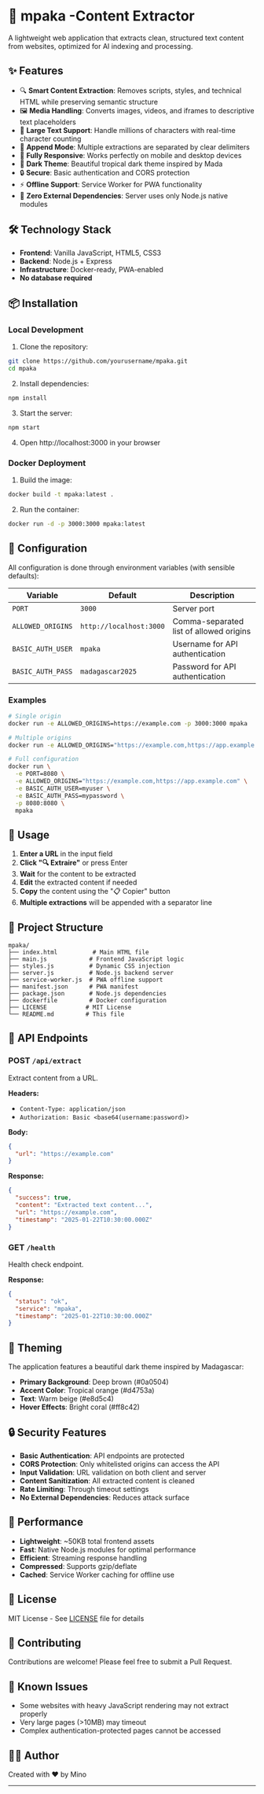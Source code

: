 # 🌴 mpaka -Content Extractor

A lightweight web application that extracts clean, structured text content from websites, optimized for AI indexing and processing. 

## ✨ Features

- 🔍 **Smart Content Extraction**: Removes scripts, styles, and technical HTML while preserving semantic structure
- 🖼️ **Media Handling**: Converts images, videos, and iframes to descriptive text placeholders
- 📝 **Large Text Support**: Handle millions of characters with real-time character counting
- 🔄 **Append Mode**: Multiple extractions are separated by clear delimiters
- 📱 **Fully Responsive**: Works perfectly on mobile and desktop devices
- 🌙 **Dark Theme**: Beautiful tropical dark theme inspired by Mada
- 🔒 **Secure**: Basic authentication and CORS protection
- ⚡ **Offline Support**: Service Worker for PWA functionality
- 🚀 **Zero External Dependencies**: Server uses only Node.js native modules

## 🛠️ Technology Stack

- **Frontend**: Vanilla JavaScript, HTML5, CSS3
- **Backend**: Node.js + Express
- **Infrastructure**: Docker-ready, PWA-enabled
- **No database required**

## 📦 Installation

### Local Development

1. Clone the repository:
```bash
git clone https://github.com/yourusername/mpaka.git
cd mpaka
```

2. Install dependencies:
```bash
npm install
```

3. Start the server:
```bash
npm start
```

4. Open http://localhost:3000 in your browser

### Docker Deployment

1. Build the image:
```bash
docker build -t mpaka:latest .
```

2. Run the container:
```bash
docker run -d -p 3000:3000 mpaka:latest
```

## 🔧 Configuration

All configuration is done through environment variables (with sensible defaults):

| Variable | Default | Description |
|----------|---------|-------------|
| `PORT` | `3000` | Server port |
| `ALLOWED_ORIGINS` | `http://localhost:3000` | Comma-separated list of allowed origins |
| `BASIC_AUTH_USER` | `mpaka` | Username for API authentication |
| `BASIC_AUTH_PASS` | `madagascar2025` | Password for API authentication |

### Examples

```bash
# Single origin
docker run -e ALLOWED_ORIGINS=https://example.com -p 3000:3000 mpaka

# Multiple origins
docker run -e ALLOWED_ORIGINS="https://example.com,https://app.example.com" -p 3000:3000 mpaka

# Full configuration
docker run \
  -e PORT=8080 \
  -e ALLOWED_ORIGINS="https://example.com,https://app.example.com" \
  -e BASIC_AUTH_USER=myuser \
  -e BASIC_AUTH_PASS=mypassword \
  -p 8080:8080 \
  mpaka
```

## 🎯 Usage

1. **Enter a URL** in the input field
2. **Click "🔍 Extraire"** or press Enter
3. **Wait** for the content to be extracted
4. **Edit** the extracted content if needed
5. **Copy** the content using the "📋 Copier" button
6. **Multiple extractions** will be appended with a separator line

## 📁 Project Structure

```
mpaka/
├── index.html          # Main HTML file
├── main.js            # Frontend JavaScript logic
├── styles.js          # Dynamic CSS injection
├── server.js          # Node.js backend server
├── service-worker.js  # PWA offline support
├── manifest.json      # PWA manifest
├── package.json       # Node.js dependencies
├── dockerfile         # Docker configuration
├── LICENSE           # MIT License
└── README.md         # This file
```

## 🔌 API Endpoints

### POST `/api/extract`
Extract content from a URL.

**Headers:**
- `Content-Type: application/json`
- `Authorization: Basic <base64(username:password)>`

**Body:**
```json
{
  "url": "https://example.com"
}
```

**Response:**
```json
{
  "success": true,
  "content": "Extracted text content...",
  "url": "https://example.com",
  "timestamp": "2025-01-22T10:30:00.000Z"
}
```

### GET `/health`
Health check endpoint.

**Response:**
```json
{
  "status": "ok",
  "service": "mpaka",
  "timestamp": "2025-01-22T10:30:00.000Z"
}
```

## 🎨 Theming

The application features a beautiful dark theme inspired by Madagascar:
- **Primary Background**: Deep brown (#0a0504)
- **Accent Color**: Tropical orange (#d4753a)
- **Text**: Warm beige (#e8d5c4)
- **Hover Effects**: Bright coral (#ff8c42)

## 🔒 Security Features

- **Basic Authentication**: API endpoints are protected
- **CORS Protection**: Only whitelisted origins can access the API
- **Input Validation**: URL validation on both client and server
- **Content Sanitization**: All extracted content is cleaned
- **Rate Limiting**: Through timeout settings
- **No External Dependencies**: Reduces attack surface

## 🚀 Performance

- **Lightweight**: ~50KB total frontend assets
- **Fast**: Native Node.js modules for optimal performance
- **Efficient**: Streaming response handling
- **Compressed**: Supports gzip/deflate
- **Cached**: Service Worker caching for offline use

## 📄 License

MIT License - See [LICENSE](LICENSE) file for details

## 🤝 Contributing

Contributions are welcome! Please feel free to submit a Pull Request.

## 🐛 Known Issues

- Some websites with heavy JavaScript rendering may not extract properly
- Very large pages (>10MB) may timeout
- Complex authentication-protected pages cannot be accessed


## 👨‍💻 Author

Created with ❤️ by Mino

---
